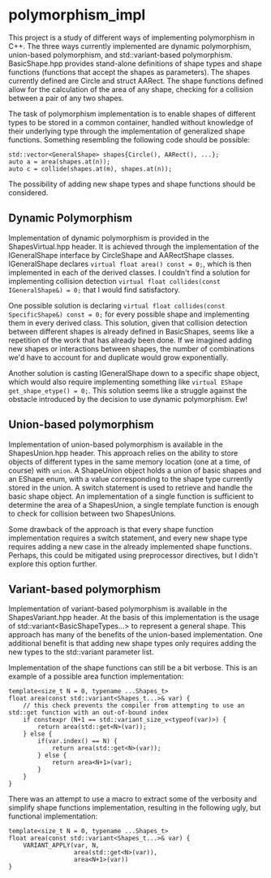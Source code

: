 # polymorphism_impl
This project is a study of different ways of implementing polymorphism in C++.
The three ways currently implemented are dynamic polymorphism, union-based polymorphism, and std::variant-based polymorphism.
BasicShape.hpp provides stand-alone definitions of shape types and shape functions (functions that accept the shapes as parameters).
The shapes currently defined are Circle and struct AARect.
The shape functions defined allow for the calculation of the area of any shape, checking for a collision between a pair of any two shapes.

The task of polymorphism implementation is to enable shapes of different types to be stored in a common container, handled without knowledge of their underlying type through the implementation of generalized shape functions.
Something resembling the following code should be possible:
```
std::vector<GeneralShape> shapes{Circle(), AARect(), ...};
auto a = area(shapes.at(n));
auto c = collide(shapes.at(m), shapes.at(n));
```
The possibility of adding new shape types and shape functions should be considered.

## Dynamic Polymorphism
Implementation of dynamic polymorphism is provided in the ShapesVirtual.hpp header.
It is achieved through the implementation of the IGeneralShape interface by CircleShape and AARectShape classes.
IGeneralShape declares ```virtual float area() const = 0;```, which is then implemented in each of the derived classes.
I couldn't find a solution for implementing collision detection ```virtual float collides(const IGeneralShape&) = 0;``` that I would find satisfactory.

One possible solution is declaring ```virtual float collides(const SpecificShape&) const = 0;``` for every possible shape and implementing them in every derived class.
This solution, given that collision detection between different shapes is already defined in BasicShapes, seems like a repetition of the work that has already been done.
If we imagined adding new shapes or interactions between shapes, the number of combinations we'd have to account for and duplicate would grow exponentially.

Another solution is casting IGeneralShape down to a specific shape object, which would also require implementing something like ```virtual EShape get_shape_etype() = 0;```.
This solution seems like a struggle against the obstacle introduced by the decision to use dynamic polymorphism.
Ew!

## Union-based polymorphism
Implementation of union-based polymorphism is available in the ShapesUnion.hpp header.
This approach relies on the ability to store objects of different types in the same memory location (one at a time, of course) with ```union```.
A ShapeUnion object holds a union of basic shapes and an EShape enum, with a value corresponding to the shape type currently stored in the union.
A switch statement is used to retrieve and handle the basic shape object.
An implementation of a single function is sufficient to determine the area of a ShapesUnion, a single template function is enough to check for collision between two ShapesUnions.

Some drawback of the approach is that every shape function implementation requires a switch statement, and every new shape type requires adding a new case in the already implemented shape functions.
Perhaps, this could be mitigated using preprocessor directives, but I didn't explore this option further.

## Variant-based polymorphism
Implementation of variant-based polymorphism is available in the ShapesVariant.hpp header.
At the basis of this implementation is the usage of std::variant<BasicShapeTypes...> to represent a general shape.
This approach has many of the benefits of the union-based implementation.
One additional benefit is that adding new shape types only requires adding the new types to the std::variant parameter list.

Implementation of the shape functions can still be a bit verbose. This is an example of a possible area function implementation:
```
template<size_t N = 0, typename ...Shapes_t>
float area(const std::variant<Shapes_t...>& var) {
    // this check prevents the compiler from attempting to use an std::get function with an out-of-bound index
    if constexpr (N+1 == std::variant_size_v<typeof(var)>) {
        return area(std::get<N>(var));
    } else {
        if(var.index() == N) {
            return area(std::get<N>(var));
        } else {
            return area<N+1>(var);
        }
    }
}
```
There was an attempt to use a macro to extract some of the verbosity and simplify shape functions implementation, resulting in the following ugly, but functional implementation:
```
template<size_t N = 0, typename ...Shapes_t>
float area(const std::variant<Shapes_t...>& var) {
    VARIANT_APPLY(var, N,
                  area(std::get<N>(var)),
                  area<N+1>(var))
}
```

